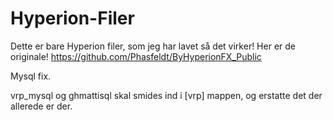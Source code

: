 # Hyperion-Filer
Dette er bare Hyperion filer, som jeg har lavet så det virker! Her er de originale! https://github.com/Phasfeldt/ByHyperionFX_Public

Mysql fix.

vrp_mysql og ghmattisql skal smides ind i [vrp] mappen, og erstatte det der allerede er der.
